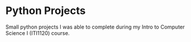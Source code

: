 # Python Projects
Small python projects I was able to complete during my Intro to Computer Science I (ITI1120) course.


